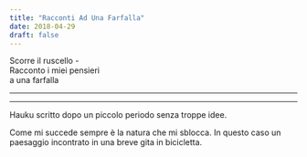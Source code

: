 ```yaml
---
title: "Racconti Ad Una Farfalla"
date: 2018-04-29
draft: false
---
```


Scorre il ruscello -  
Racconto i miei pensieri  
a una farfalla  
<!--more-->
---
---

Hauku scritto dopo un piccolo periodo senza troppe idee.

Come mi succede sempre è la natura che mi sblocca. In questo caso un paesaggio incontrato in una breve gita in bicicletta.
